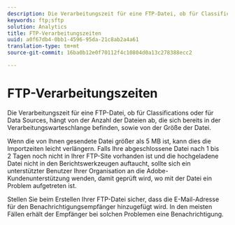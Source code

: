 ```yaml
---
description: Die Verarbeitungszeit für eine FTP-Datei, ob für Classifications oder für Data Sources, hängt von der Anzahl der Dateien ab, die sich bereits in der Verarbeitungswarteschlange befinden, sowie von der Größe der Datei.
keywords: ftp;sftp
solution: Analytics
title: FTP-Verarbeitungszeiten
uuid: a0f67db4-0bb1-4596-95da-21c8ab2a4a61
translation-type: tm+mt
source-git-commit: 16ba0b12e0f70112f4c10804d0a13c278388ecc2

---
```



# FTP-Verarbeitungszeiten

Die Verarbeitungszeit für eine FTP-Datei, ob für Classifications oder für Data Sources, hängt von der Anzahl der Dateien ab, die sich bereits in der Verarbeitungswarteschlange befinden, sowie von der Größe der Datei.

Wenn die von Ihnen gesendete Datei größer als 5 MB ist, kann dies die Importzeiten leicht verlängern. Falls Ihre abgeschlossene Datei nach 1 bis 2 Tagen noch nicht in Ihrer FTP-Site vorhanden ist und die hochgeladene Datei nicht in den Berichtswerkzeugen auftaucht, sollte sich ein unterstützter Benutzer Ihrer Organisation an die Adobe-Kundenunterstützung wenden, damit geprüft wird, wo mit der Datei ein Problem aufgetreten ist.

Stellen Sie beim Erstellen Ihrer FTP-Datei sicher, dass die E-Mail-Adresse für den Benachrichtigungsempfänger hinzugefügt wird. In den meisten Fällen erhält der Empfänger bei solchen Problemen eine Benachrichtigung.

